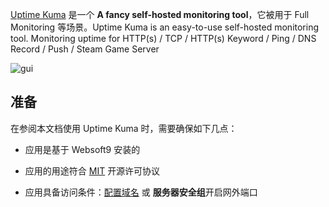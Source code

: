 [Uptime Kuma](https://github.com/louislam/uptime-kuma) 是一个 **A fancy self-hosted monitoring tool**，它被用于 Full Monitoring  等场景。Uptime Kuma is an easy-to-use self-hosted monitoring tool. Monitoring uptime for HTTP(s) / TCP / HTTP(s) Keyword / Ping / DNS Record / Push / Steam Game Server


![gui](https://libs.websoft9.com/Websoft9/DocsPicture/zh/uptimekuma/uptimekuma-gui-websoft9.jpg)


## 准备

在参阅本文档使用 Uptime Kuma 时，需要确保如下几点：

- 应用是基于 Websoft9 安装的

- 应用的用途符合 [MIT](https://opensource.org/licenses/MIT) 开源许可协议

- 应用具备访问条件：[配置域名](./guide/appsetdomain) 或 **服务器安全组**开启网外端口
